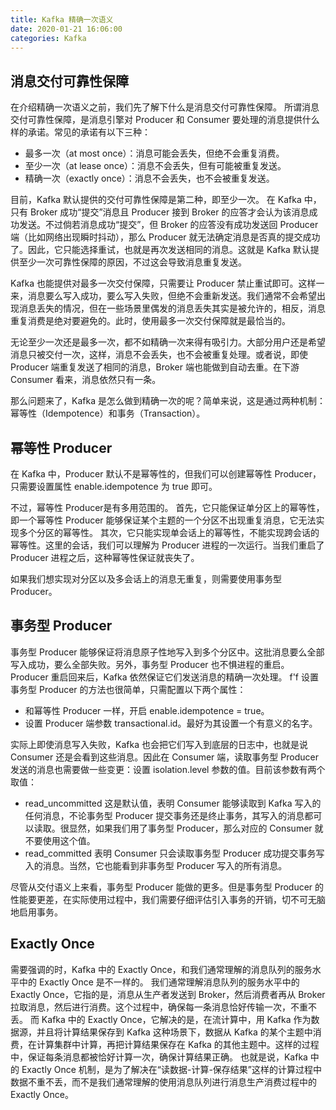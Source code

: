 ```yaml
---
title: Kafka 精确一次语义
date: 2020-01-21 16:06:00
categories: Kafka
---
```

## 消息交付可靠性保障
在介绍精确一次语义之前，我们先了解下什么是消息交付可靠性保障。
所谓消息交付可靠性保障，是消息引擎对 Producer 和 Consumer 要处理的消息提供什么样的承诺。常见的承诺有以下三种：
* 最多一次（at most once）：消息可能会丢失，但绝不会重复消费。
* 至少一次（at lease once）：消息不会丢失，但有可能被重复发送。
* 精确一次（exactly once）：消息不会丢失，也不会被重复发送。

目前，Kafka 默认提供的交付可靠性保障是第二种，即至少一次。
在 Kafka 中，只有 Broker 成功“提交”消息且 Producer 接到 Broker 的应答才会认为该消息成功发送。不过倘若消息成功“提交”，但 Broker 的应答没有成功发送回 Producer 端（比如网络出现瞬时抖动），那么 Producer 就无法确定消息是否真的提交成功了。因此，它只能选择重试，也就是再次发送相同的消息。这就是 Kafka 默认提供至少一次可靠性保障的原因，不过这会导致消息重复发送。

Kafka 也能提供对最多一次交付保障，只需要让 Producer 禁止重试即可。这样一来，消息要么写入成功，要么写入失败，但绝不会重新发送。我们通常不会希望出现消息丢失的情况，但在一些场景里偶发的消息丢失其实是被允许的，相反，消息重复消费是绝对要避免的。此时，使用最多一次交付保障就是最恰当的。

无论至少一次还是最多一次，都不如精确一次来得有吸引力。大部分用户还是希望消息只被交付一次，这样，消息不会丢失，也不会被重复处理。或者说，即使 Producer 端重复发送了相同的消息，Broker 端也能做到自动去重。在下游 Consumer 看来，消息依然只有一条。

那么问题来了，Kafka 是怎么做到精确一次的呢？简单来说，这是通过两种机制：幂等性（Idempotence）和事务（Transaction）。

## 幂等性 Producer
在 Kafka 中，Producer 默认不是幂等性的，但我们可以创建幂等性 Producer，只需要设置属性 enable.idempotence 为 true 即可。

不过，幂等性 Producer是有多用范围的。
首先，它只能保证单分区上的幂等性，即一个幂等性 Producer 能够保证某个主题的一个分区不出现重复消息，它无法实现多个分区的幂等性。
其次，它只能实现单会话上的幂等性，不能实现跨会话的幂等性。这里的会话，我们可以理解为 Producer 进程的一次运行。当我们重启了 Producer 进程之后，这种幂等性保证就丧失了。

如果我们想实现对分区以及多会话上的消息无重复，则需要使用事务型 Producer。

## 事务型 Producer
事务型 Producer 能够保证将消息原子性地写入到多个分区中。这批消息要么全部写入成功，要么全部失败。另外，事务型 Producer 也不惧进程的重启。Producer 重启回来后，Kafka 依然保证它们发送消息的精确一次处理。
f'f
设置事务型 Producer 的方法也很简单，只需配置以下两个属性：
* 和幂等性 Producer 一样，开启 enable.idempotence = true。
* 设置 Producer 端参数 transactional.id。最好为其设置一个有意义的名字。

实际上即使消息写入失败，Kafka 也会把它们写入到底层的日志中，也就是说 Consumer 还是会看到这些消息。因此在 Consumer 端，读取事务型 Producer 发送的消息也需要做一些变更：设置 isolation.level 参数的值。目前该参数有两个取值：
* read_uncommitted
这是默认值，表明 Consumer 能够读取到 Kafka 写入的任何消息，不论事务型 Producer 提交事务还是终止事务，其写入的消息都可以读取。很显然，如果我们用了事务型 Producer，那么对应的 Consumer 就不要使用这个值。
* read_committed
表明 Consumer 只会读取事务型 Producer 成功提交事务写入的消息。当然，它也能看到非事务型 Producer 写入的所有消息。

尽管从交付语义上来看，事务型 Producer 能做的更多。但是事务型 Producer 的性能要更差，在实际使用过程中，我们需要仔细评估引入事务的开销，切不可无脑地启用事务。

## Exactly Once
需要强调的时，Kafka 中的 Exactly Once，和我们通常理解的消息队列的服务⽔平中的 Exactly Once 是不⼀样的。
我们通常理解消息队列的服务⽔平中的 Exactly Once，它指的是，消息从⽣产者发送到 Broker，然后消费者再从 Broker 拉取消息，然后进⾏消费。这个过程中，确保每⼀条消息恰好传输⼀次，不重不丢。
而 Kafka 中的 Exactly Once，它解决的是，在流计算中，⽤ Kafka 作为数据源，并且将计算结果保存到 Kafka 这种场景下，数据从 Kafka 的某个主题中消费，在计算集群中计算，再把计算结果保存在 Kafka 的其他主题中。这样的过程中，保证每条消息都被恰好计算⼀次，确保计算结果正确。
也就是说，Kafka 中的 Exactly Once 机制，是为了解决在“读数据-计算-保存结果”这样的计算过程中数据不重不丢，⽽不是我们通常理解的使⽤消息队列进⾏消息⽣产消费过程中的 Exactly Once。
